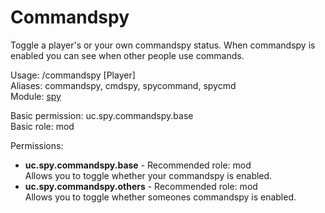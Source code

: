 Commandspy
====
Toggle a player's or your own commandspy status. When commandspy is enabled you can see when other people use commands.

Usage: /commandspy \[Player\]<br>
Aliases: commandspy, cmdspy, spycommand, spycmd<br>
Module: [spy](../modules/spy.md)<br>

Basic permission: uc.spy.commandspy.base<br>
Basic role: mod<br>

Permissions: <br>
* **uc.spy.commandspy.base** - Recommended role: mod<br>Allows you to toggle whether your commandspy is enabled.
* **uc.spy.commandspy.others** - Recommended role: mod<br>Allows you to toggle whether someones commandspy is enabled.
